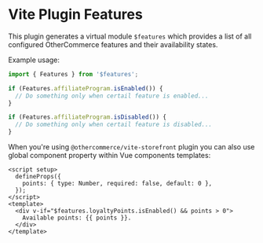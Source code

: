 # Vite Plugin Features

This plugin generates a virtual module `$features` which provides a list of all
configured OtherCommerce features and their availability states.

Example usage:

```ts
import { Features } from '$features';

if (Features.affiliateProgram.isEnabled()) {
  // Do something only when certail feature is enabled...
}

if (Features.affiliateProgram.isDisabled()) {
  // Do something only when certail feature is disabled...
}
```

When you're using `@othercommerce/vite-storefront` plugin you can also use
global component property within Vue components templates:

```vue
<script setup>
  defineProps({
    points: { type: Number, required: false, default: 0 },
  });
</script>
<template>
  <div v-if="$features.loyaltyPoints.isEnabled() && points > 0">
    Available points: {{ points }}.
  </div>
</template>
```

